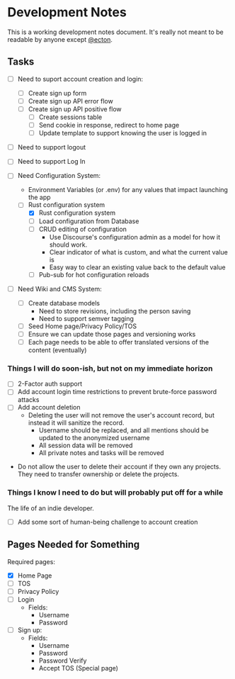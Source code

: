# Development Notes

This is a working development notes document. It's really not meant to be readable by anyone except [@ecton](https://github.com/ecton).

## Tasks

- [ ] Need to suport account creation and login:

  - [ ] Create sign up form
  - [ ] Create sign up API error flow
  - [ ] Create sign up API positive flow
    - [ ] Create sessions table
    - [ ] Send cookie in response, redirect to home page
    - [ ] Update template to support knowing the user is logged in

- [ ] Need to support logout

- [ ] Need to support Log In

- [ ] Need Configuration System:

  - Environment Variables (or .env) for any values that impact launching the app
  - [ ] Rust configuration system
    - [x] Rust configuration system
    - [ ] Load configuration from Database
    - [ ] CRUD editing of configuration
      - Use Discourse's configuration admin as a model for how it should work.
      - Clear indicator of what is custom, and what the current value is
      - Easy way to clear an existing value back to the default value
    - [ ] Pub-sub for hot configuration reloads

- [ ] Need Wiki and CMS System:
  - [ ] Create database models
    - Need to store revisions, including the person saving
    - Need to support semver tagging
  - [ ] Seed Home page/Privacy Policy/TOS
  - [ ] Ensure we can update those pages and versioning works
  - [ ] Each page needs to be able to offer translated versions of the content (eventually)

### Things I will do soon-ish, but not on my immediate horizon

- [ ] 2-Factor auth support
- [ ] Add account login time restrictions to prevent brute-force password attacks
- [ ] Add account deletion
  - Deleting the user will not remove the user's account record, but instead it will sanitize the record.
    - Username should be replaced, and all mentions should be updated to the anonymized username
    - All session data will be removed
    - All private notes and tasks will be removed
- Do not allow the user to delete their account if they own any projects. They need to transfer ownership or delete the projects.

### Things I know I need to do but will probably put off for a while

The life of an indie developer.

- [ ] Add some sort of human-being challenge to account creation

## Pages Needed for Something

Required pages:

- [x] Home Page
- [ ] TOS
- [ ] Privacy Policy
- [ ] Login
  - Fields:
    - Username
    - Password
- [ ] Sign up:
  - Fields:
    - Username
    - Password
    - Password Verify
    - Accept TOS (Special page)
